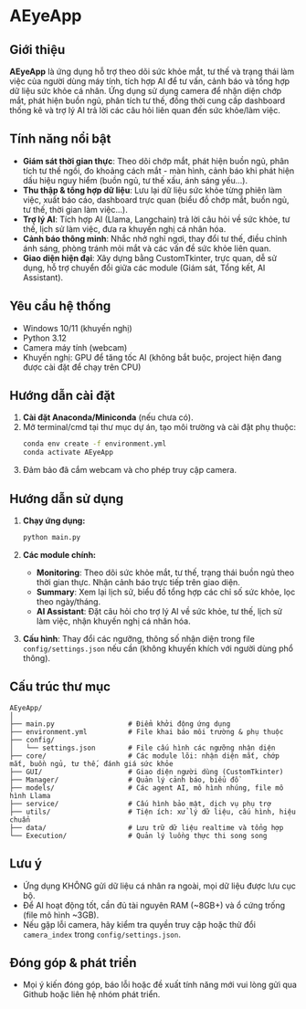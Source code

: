 # AEyeApp

## Giới thiệu

**AEyeApp** là ứng dụng hỗ trợ theo dõi sức khỏe mắt, tư thế và trạng thái làm việc của người dùng máy tính, tích hợp AI để tư vấn, cảnh báo và tổng hợp dữ liệu sức khỏe cá nhân. Ứng dụng sử dụng camera để nhận diện chớp mắt, phát hiện buồn ngủ, phân tích tư thế, đồng thời cung cấp dashboard thống kê và trợ lý AI trả lời các câu hỏi liên quan đến sức khỏe/làm việc.

## Tính năng nổi bật

- **Giám sát thời gian thực**: Theo dõi chớp mắt, phát hiện buồn ngủ, phân tích tư thế ngồi, đo khoảng cách mắt - màn hình, cảnh báo khi phát hiện dấu hiệu nguy hiểm (buồn ngủ, tư thế xấu, ánh sáng yếu...).
- **Thu thập & tổng hợp dữ liệu**: Lưu lại dữ liệu sức khỏe từng phiên làm việc, xuất báo cáo, dashboard trực quan (biểu đồ chớp mắt, buồn ngủ, tư thế, thời gian làm việc...).
- **Trợ lý AI**: Tích hợp AI (Llama, Langchain) trả lời câu hỏi về sức khỏe, tư thế, lịch sử làm việc, đưa ra khuyến nghị cá nhân hóa.
- **Cảnh báo thông minh**: Nhắc nhở nghỉ ngơi, thay đổi tư thế, điều chỉnh ánh sáng, phòng tránh mỏi mắt và các vấn đề sức khỏe liên quan.
- **Giao diện hiện đại**: Xây dựng bằng CustomTkinter, trực quan, dễ sử dụng, hỗ trợ chuyển đổi giữa các module (Giám sát, Tổng kết, AI Assistant).

## Yêu cầu hệ thống

- Windows 10/11 (khuyến nghị)
- Python 3.12
- Camera máy tính (webcam)
- Khuyến nghị: GPU để tăng tốc AI (không bắt buộc, project hiện đang được cài đặt để chạy trên CPU)

## Hướng dẫn cài đặt

1. **Cài đặt Anaconda/Miniconda** (nếu chưa có).
2. Mở terminal/cmd tại thư mục dự án, tạo môi trường và cài đặt phụ thuộc:
   ```bash
   conda env create -f environment.yml
   conda activate AEyeApp
   ```
3. Đảm bảo đã cắm webcam và cho phép truy cập camera.

## Hướng dẫn sử dụng

1. **Chạy ứng dụng:**
   ```bash
   python main.py
   ```
2. **Các module chính:**
   - **Monitoring**: Theo dõi sức khỏe mắt, tư thế, trạng thái buồn ngủ theo thời gian thực. Nhận cảnh báo trực tiếp trên giao diện.
   - **Summary**: Xem lại lịch sử, biểu đồ tổng hợp các chỉ số sức khỏe, lọc theo ngày/tháng.
   - **AI Assistant**: Đặt câu hỏi cho trợ lý AI về sức khỏe, tư thế, lịch sử làm việc, nhận khuyến nghị cá nhân hóa.

3. **Cấu hình**: Thay đổi các ngưỡng, thông số nhận diện trong file `config/settings.json` nếu cần (không khuyến khích với người dùng phổ thông).

## Cấu trúc thư mục

```
AEyeApp/
│
├── main.py                  # Điểm khởi động ứng dụng
├── environment.yml          # File khai báo môi trường & phụ thuộc
├── config/
│   └── settings.json        # File cấu hình các ngưỡng nhận diện
├── core/                    # Các module lõi: nhận diện mắt, chớp mắt, buồn ngủ, tư thế, đánh giá sức khỏe
├── GUI/                     # Giao diện người dùng (CustomTkinter)
├── Manager/                 # Quản lý cảnh báo, biểu đồ
├── models/                  # Các agent AI, mô hình nhúng, file mô hình Llama
├── service/                 # Cấu hình bảo mật, dịch vụ phụ trợ
├── utils/                   # Tiện ích: xử lý dữ liệu, cấu hình, hiệu chuẩn
├── data/                    # Lưu trữ dữ liệu realtime và tổng hợp
└── Execution/               # Quản lý luồng thực thi song song
```

## Lưu ý

- Ứng dụng KHÔNG gửi dữ liệu cá nhân ra ngoài, mọi dữ liệu được lưu cục bộ.
- Để AI hoạt động tốt, cần đủ tài nguyên RAM (~8GB+) và ổ cứng trống (file mô hình ~3GB).
- Nếu gặp lỗi camera, hãy kiểm tra quyền truy cập hoặc thử đổi `camera_index` trong `config/settings.json`.

## Đóng góp & phát triển

- Mọi ý kiến đóng góp, báo lỗi hoặc đề xuất tính năng mới vui lòng gửi qua Github hoặc liên hệ nhóm phát triển. 